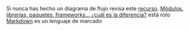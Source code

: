 Si nunca has hecho un diagrama de flujo revisa este [recurso](https://www.youtube.com/watch?v=Lub5qOmY4JQ).
[Módulos, librerías, paquetes, frameworks... ¿cuál es la diferencia?](http://community.laboratoria.la/t/modulos-librerias-paquetes-frameworks-cual-es-la-diferencia/175) está roto
[Markdown](https://es.wikipedia.org/wiki/Markdown) es un lenguaje de marcado